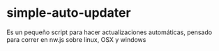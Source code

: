 # simple-auto-updater
Es un pequeño script para hacer actualizaciones automáticas, pensado para correr en nw.js sobre linux, OSX y windows
